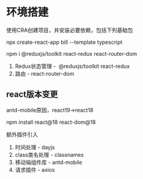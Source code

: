 # 环境搭建
>
使用CRA创建项目，并安装必要依赖，包括下列基础包

npx create-react-app bill --template typescript  

npm i @reduxjs/toolkit react-redux react-router-dom  

1. Redux状态管理 -  @reduxjs/toolkit  react-redux
2. 路由 - react-router-dom

## react版本变更

antd-mobile原因，react19->react18

npm install react@18 react-dom@18

>
额外插件引入

1. 时间处理 - dayjs
2. class类名处理 - classnames
3. 移动端组件库 - antd-mobile
4. 请求插件 - axios
